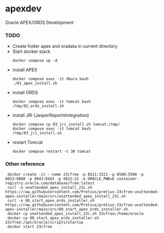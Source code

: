# apexdev

Oracle APEX/ORDS Development

### TODO

* Create folder apex and oradata in current directory
* Start docker stack
  ```
  docker compose up -d
  ```
* install APEX 
  ```
  docker compose exec -it dbora bash
  ./01_apex_install.sh
  ```
* install ORDS
  ```
  docker compose exec -it tomcat bash
  /tmp/02_ords_install.sh
  ```
* install JRI (JasperReportsIntegration)
  ```
  docker compose cp 03_jri_install.sh tomcat:/tmp/
  docker compose exec -it tomcat bash
  /tmp/03_jri_install.sh
  ```
* restart Tomcat
  ```
  docker compose restart -t 30 tomcat
  ```

### Other reference
```
 docker create -it --name 23cfree -p 8521:1521 -p 8500:5500 -p 8023:8080 -p 9043:8443 -p 9922:22 -e ORACLE_PWD=E container-registry.oracle.com/database/free:latest
 curl -o unattended_apex_install_23c.sh https://raw.githubusercontent.com/Pretius/pretius-23cfree-unattended-apex-installer/main/src/unattended_apex_install_23c.sh
 curl -o 00_start_apex_ords_installer.sh https://raw.githubusercontent.com/Pretius/pretius-23cfree-unattended-apex-installer/main/src/00_start_apex_ords_installer.sh
 docker cp unattended_apex_install_23c.sh 23cfree:/home/oracle
 docker cp 00_start_apex_ords_installer.sh 23cfree:/opt/oracle/scripts/startup
 docker start 23cfree
```



